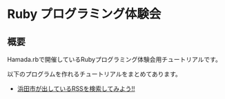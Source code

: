 # Ruby プログラミング体験会

## 概要

Hamada.rbで開催しているRubyプログラミング体験会用チュートリアルです。

以下のプログラムを作れるチュートリアルをまとめてあります。

- [浜田市が出しているRSSを検索してみよう!!](./rss/rss.md)
